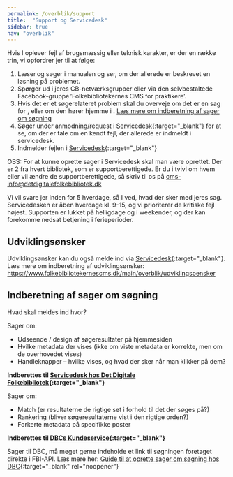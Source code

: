 ```yaml
---
permalink: /overblik/support
title:  "Support og Servicedesk"
sidebar: true
nav: "overblik"
---
```


Hvis I oplever fejl af brugsmæssig eller teknisk karakter, er der en række trin, vi opfordrer jer til at følge:  

1. Læser og søger i manualen og ser, om der allerede er beskrevet en løsning på problemet.  
2. Spørger ud i jeres CB-netværksgrupper eller via den selvbestaltede Facebook-gruppe ’Folkebibliotekernes CMS for praktikere’.
3. Hvis det er et søgerelateret problem skal du overveje om det er en sag for , eller om den hører hjemme i . [Læs mere om indberetning af sager om søgning](https://github.com/danskernesdigitalebibliotek/folkebibliotekernes_cms_manual/edit/main/_pages/support.md#indberetning-af-sager-om-s%C3%B8gning)
4. Søger under anmodning/request i [Servicedesk](https://detdigitalefolkebibliotek.atlassian.net/servicedesk){:target="_blank"} for at se, om der er tale om en kendt fejl, der allerede er indmeldt i servicedesk. 
5. Indmelder fejlen i [Servicedesk](https://detdigitalefolkebibliotek.atlassian.net/servicedesk){:target="_blank"}

OBS: For at kunne oprette sager i Servicedesk skal man være oprettet. Der er 2 fra hvert bibliotek, som er supportberettigede. Er du i tvivl om hvem eller vil ændre de supportberettigede, så skriv til os på [cms-info@detdigitalefolkebibliotek.dk](mailto:cms-info@detdigitalefolkebibliotek.dk)

Vi vil svare jer inden for 5 hverdage, så I ved, hvad der sker med jeres sag. Servicedesken er åben hverdage kl. 9-15, og vi prioriterer de kritiske fejl højest. 
Supporten er lukket på helligdage og i weekender, og der kan forekomme nedsat betjening i ferieperioder.


## Udviklingsønsker 
Udviklingsønsker kan du også melde ind via [Servicedesk](https://detdigitalefolkebibliotek.atlassian.net/servicedesk){:target="_blank"}. Læs mere om indberetning af udviklingsønsker: https://www.folkebibliotekernescms.dk/main/overblik/udviklingsoensker 

## Indberetning af sager om søgning
Hvad skal meldes ind hvor?

Sager om: 
- Udseende / design af søgeresultater på hjemmesiden
- Hvilke metadata der vises (ikke om viste metadata er korrekte, men om de overhovedet 
vises)
- Handleknapper – hvilke vises, og hvad der sker når man klikker på dem?

**Indberettes til [Servicedesk hos Det Digitale Folkebibliotek](https://detdigitalefolkebibliotek.atlassian.net/servicedesk){:target="_blank"}**

Sager om: 
- Match (er resultaterne de rigtige set i forhold til det der søges på?)
- Rankering (bliver søgeresultaterne vist i den rigtige orden?)
- Forkerte metadata på specifikke poster

**Indberettes til [DBCs Kundeservice](https://kundeservice.dbc.dk/){:target="_blank"}**

Sager til DBC, må meget gerne indeholde et link til søgningen foretaget direkte i FBI-API. Læs mere her:
[Guide til at oprette sager om søgning hos DBC](https://danskernesdigitalebibliotek.github.io/folkebibliotekernes_cms_manual/main/assets/files/sager-om-soegning-til-DBC.pdf){:target="_blank" rel="noopener"}
